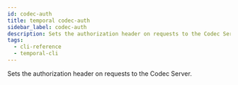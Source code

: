 ```yaml
---
id: codec-auth
title: temporal codec-auth
sidebar_label: codec-auth
description: Sets the authorization header on requests to the Codec Server.
tags:
  - cli-reference
  - temporal-cli
---
```


Sets the authorization header on requests to the Codec Server.
